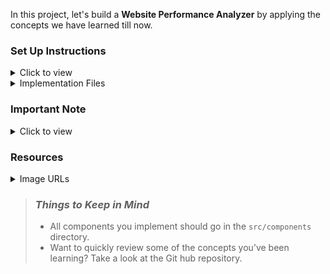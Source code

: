 In this project, let's build a **Website Performance Analyzer** by applying the concepts we have learned till now.

### Set Up Instructions

<details>

<summary>Click to view</summary>

- Download dependencies by running `npm install`
- Start up the app using `npm start`

</details>

<details>

<summary>Implementation Files</summary>
<br/>

Use these files to complete the implementation:

- `src/components/AnalayzerForm/index.js`
- `src/components/Results/index.js`
- `src/components/Results/index.css`
</details>

### Important Note

<details>
<summary>Click to view</summary>

<br/>

**The following instructions are required for the tests to pass**

- HTML input element for name should have the placeholder as **Your url**
- HTML button onclick Analayse get reload time **data**

</details>

### Resources

<details>
<summary>Image URLs</summary>
<https://www.gstatic.com/pagespeed/insights/ui/img/graphic-home-hero.svg> alt="resultimg"
</details>


> ### _Things to Keep in Mind_
>
> - All components you implement should go in the `src/components` directory.
> - Want to quickly review some of the concepts you’ve been learning? Take a look at the Git hub repository.

